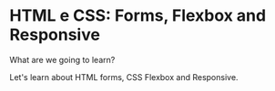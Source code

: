 # HTML e CSS: Forms, Flexbox and Responsive

What are we going to learn?

Let's learn about HTML forms, CSS Flexbox and Responsive.